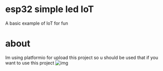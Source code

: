 # esp32 simple led IoT
A basic example of IoT for fun

# about
Im using platformio for upload this project so u should be used that if you want to use this project
![img](https://media.discordapp.net/attachments/820472030474272769/892395348553793597/image0.jpg?width=645&height=859)